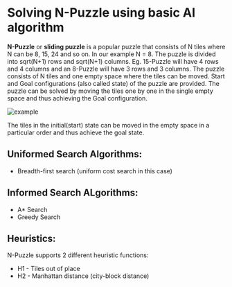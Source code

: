 # Solving N-Puzzle using basic AI algorithm

**N-Puzzle** or **sliding puzzle** is a popular puzzle that consists of N tiles where N can be 8, 15, 24 and so on. In our example N = 8. The puzzle is divided into sqrt(N+1) rows and sqrt(N+1) columns. Eg. 15-Puzzle will have 4 rows and 4 columns and an 8-Puzzle will have 3 rows and 3 columns. The puzzle consists of N tiles and one empty space where the tiles can be moved. Start and Goal configurations (also called state) of the puzzle are provided. The puzzle can be solved by moving the tiles one by one in the single empty space and thus achieving the Goal configuration.

![example](https://github.com/SmilingOwl/N-puzzle-solver/example.png)

The tiles in the initial(start) state can be moved in the empty space in a particular order and thus achieve the goal state.

## Uniformed Search Algorithms:
* Breadth-first search (uniform cost search in this case)

## Informed Search ALgorithms:
* A* Search
* Greedy Search 

## Heuristics:
N-Puzzle supports 2 different heuristic functions:
* H1 - Tiles out of place
* H2 - Manhattan distance (city-block distance)

